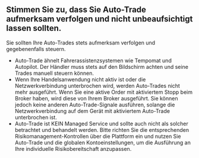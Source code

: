 ## Stimmen Sie zu, dass Sie Auto-Trade aufmerksam verfolgen und nicht unbeaufsichtigt lassen sollten.

Sie sollten Ihre Auto-Trades stets aufmerksam verfolgen und gegebenenfalls steuern.
- Auto-Trade ähnelt Fahrerassistenzsystemen wie Tempomat und Autopilot. Der Händler muss stets auf den Bildschirm achten und seine Trades manuell steuern können.
- Wenn Ihre Handelsanwendung nicht aktiv ist oder die Netzwerkverbindung unterbrochen wird, werden Auto-Trades nicht mehr ausgeführt. Wenn Sie eine aktive Order mit aktiviertem Stopp beim Broker haben, wird diese von Ihrem Broker ausgeführt. Sie können jedoch keine anderen Auto-Trade-Signale ausführen, solange die Netzwerkverbindung auf dem Gerät mit aktiviertem Auto-Trade unterbrochen ist.
- Auto-Trade ist KEIN Managed Service und sollte auch nicht als solcher betrachtet und behandelt werden. Bitte richten Sie die entsprechenden Risikomanagement-Kontrollen über die Plattform ein und nutzen Sie Auto-Trade und die globalen Kontoeinstellungen, um die Ausführung an Ihre individuelle Risikobereitschaft anzupassen.

